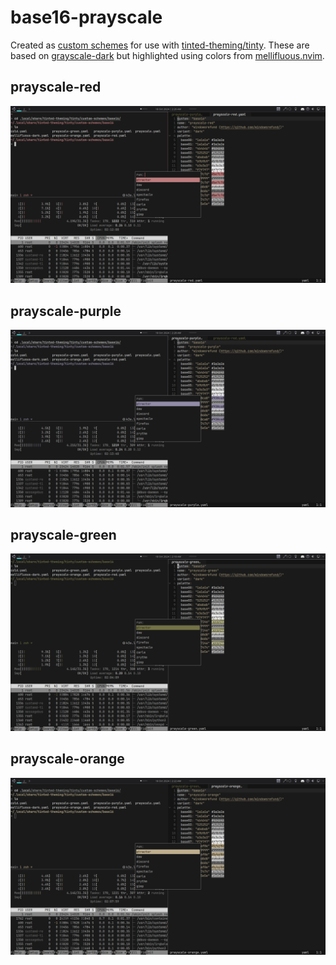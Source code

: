 # base16-prayscale

Created as [custom schemes](https://github.com/tinted-theming/tinty/blob/main/USAGE.md#use-your-own-schemes) for use with [tinted-theming/tinty](https://github.com/tinted-theming/tinty). These are based on [grayscale-dark](https://github.com/tinted-theming/schemes/blob/spec-0.11/base16/grayscale-dark.yaml) but highlighted using colors from [mellifluous.nvim](https://github.com/ramojus/mellifluous.nvim).

## prayscale-red
![red](./images/prayscale-red.png)

## prayscale-purple
![red](./images/prayscale-purple.png)

## prayscale-green
![red](./images/prayscale-green.png)

## prayscale-orange
![red](./images/prayscale-orange.png)

